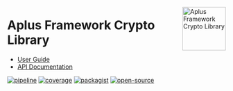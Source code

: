 <a href="https://gitlab.com/aplus-framework/libraries/crypto"><img src="https://gitlab.com/aplus-framework/libraries/crypto/-/raw/master/guide/image.png" alt="Aplus Framework Crypto Library" align="right" width="100"></a>

# Aplus Framework Crypto Library

- [User Guide](https://docs.aplus-framework.com/guides/libraries/crypto/index.html)
- [API Documentation](https://docs.aplus-framework.com/packages/crypto.html)

[![pipeline](https://gitlab.com/aplus-framework/libraries/crypto/badges/master/pipeline.svg)](https://gitlab.com/aplus-framework/libraries/crypto/-/pipelines?scope=branches)
[![coverage](https://gitlab.com/aplus-framework/libraries/crypto/badges/master/coverage.svg?job=test:php)](https://aplus-framework.gitlab.io/libraries/crypto/coverage/)
[![packagist](https://img.shields.io/packagist/v/aplus/crypto)](https://packagist.org/packages/aplus/crypto)
[![open-source](https://img.shields.io/badge/open--source-sponsor-magenta)](https://aplus-framework.com/sponsor)
